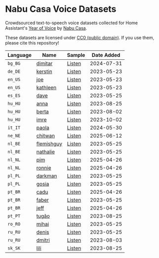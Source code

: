 # Nabu Casa Voice Datasets

Crowdsourced text-to-speech voice datasets collected for Home Assistant's [Year of Voice](https://www.home-assistant.io/blog/2022/12/20/year-of-voice/) by [Nabu Casa](https://www.nabucasa.com/).

These datasets are licensed under [CC0 (public domain)](https://creativecommons.org/publicdomain/zero/1.0/).
If you use them, please cite this repository!


| Language | Name                                                                                     | Sample                             | Date Added |
|----------|------------------------------------------------------------------------------------------|------------------------------------|------------|
| `bg_BG`  | [dimitar](https://github.com/NabuCasa/voice-datasets/releases/download/v1.0.0/bg_BG-dimitar.zip) | [Listen](https://github.com/NabuCasa/voice-datasets/raw/master/bg_BG/dimitar/0000000001.mp3) | 2024-07-31 |
| `de_DE`  | [kerstin](https://github.com/NabuCasa/voice-datasets/releases/download/v1.0.0/de_DE-kerstin.zip) | [Listen](https://github.com/NabuCasa/voice-datasets/raw/master/de_DE/kerstin/de_rhasspy-0004.mp3) | 2023-05-23 |
| `en_US`  | [joe](https://github.com/NabuCasa/voice-datasets/releases/download/v1.0.0/en_US-joe.zip) | [Listen](https://github.com/NabuCasa/voice-datasets/raw/master/en_US/joe/0000000001.mp3) | 2023-05-23 |
| `en_US`  | [kathleen](https://github.com/NabuCasa/voice-datasets/releases/download/v1.0.0/en_US-kathleen.zip) | [Listen](https://github.com/NabuCasa/voice-datasets/raw/master/en_US/kathleen/arctic_a0001_1592748574.mp3) | 2023-05-23 |
| `es_ES`  | [dave](https://github.com/NabuCasa/voice-datasets/releases/download/v1.0.0/es_ES-dave.zip) | [Listen](https://github.com/NabuCasa/voice-datasets/raw/master/es_ES/dave/0000000001.mp3) | 2023-05-25 |
| `hu_HU`  | [anna](https://github.com/NabuCasa/voice-datasets/releases/download/v1.0.0/hu_HU-anna.zip) | [Listen](https://github.com/NabuCasa/voice-datasets/raw/master/hu_HU/anna/0000000001.mp3) | 2023-08-25 |
| `hu_HU`  | [berta](https://github.com/NabuCasa/voice-datasets/releases/download/v1.0.0/hu_HU-berta.zip) | [Listen](https://github.com/NabuCasa/voice-datasets/raw/master/hu_HU/berta/0000000001.mp3) | 2023-08-02 |
| `hu_HU`  | [imre](https://github.com/NabuCasa/voice-datasets/releases/download/v1.0.0/hu_HU-imre.zip) | [Listen](https://github.com/NabuCasa/voice-datasets/raw/master/hu_HU/imre/0000000001.mp3) | 2023-10-02 |
| `it_IT`  | [paola](https://github.com/NabuCasa/voice-datasets/releases/download/v1.0.0/it_IT-paola.zip) | [Listen](https://github.com/NabuCasa/voice-datasets/raw/master/it_IT/paola/0000000001.mp3) | 2024-05-30 |
| `ne_NE`  | [chitwan](https://github.com/NabuCasa/voice-datasets/releases/download/v1.0.0/ne-NE-chitwan.zip) | [Listen](https://github.com/NabuCasa/voice-datasets/raw/master/ne_NE/chitwan/0.mp3) | 2025-06-12 |
| `nl_BE`  | [flemishguy](https://github.com/NabuCasa/voice-datasets/releases/download/v1.0.0/nl_BE-flemishguy.zip) | [Listen](https://github.com/NabuCasa/voice-datasets/raw/master/nl_BE/flemishguy/nl_rhasspy_1_1602428220.mp3) | 2023-05-25 |
| `nl_BE`  | [nathalie](https://github.com/NabuCasa/voice-datasets/releases/download/v1.0.0/nl_BE-nathalie.zip) | [Listen](https://github.com/NabuCasa/voice-datasets/raw/master/nl_BE/nathalie/nl_rhasspy_1.mp3) | 2023-05-25 |
| `nl_NL`  | [pim](https://github.com/NabuCasa/voice-datasets/releases/download/v1.0.0/nl_NL-pim.zip) | [Listen](https://github.com/NabuCasa/voice-datasets/raw/master/nl_NL/pim/0000000001.mp3) | 2025-04-26 |
| `nl_NL`  | [ronnie](https://github.com/NabuCasa/voice-datasets/releases/download/v1.0.0/nl_NL-ronnie.zip) | [Listen](https://github.com/NabuCasa/voice-datasets/raw/master/nl_NL/ronnie/0000000001.mp3) | 2025-04-26 |
| `pl_PL`  | [darkman](https://github.com/NabuCasa/voice-datasets/releases/download/v1.0.0/pl_PL-darkman.zip) | [Listen](https://github.com/NabuCasa/voice-datasets/raw/master/pl_PL/darkman/0000000001.mp3) | 2023-05-25 |
| `pl_PL`  | [gosia](https://github.com/NabuCasa/voice-datasets/releases/download/v1.0.0/pl_PL-gosia.zip) | [Listen](https://github.com/NabuCasa/voice-datasets/raw/master/pl_PL/gosia/0000000001.mp3) | 2023-05-25 |
| `pt_BR`  | [cadu](https://github.com/NabuCasa/voice-datasets/releases/download/v1.0.0/pt_BR-cadu.zip) | [Listen](https://github.com/NabuCasa/voice-datasets/raw/master/pt_BR/cadu/0000000001.mp3) | 2025-04-26 |
| `pt_BR`  | [faber](https://github.com/NabuCasa/voice-datasets/releases/download/v1.0.0/pt_BR-faber.zip) | [Listen](https://github.com/NabuCasa/voice-datasets/raw/master/pt_BR/faber/0000000001.mp3) | 2023-05-25 |
| `pt_BR`  | [jeff](https://github.com/NabuCasa/voice-datasets/releases/download/v1.0.0/pt_BR-jeff.zip) | [Listen](https://github.com/NabuCasa/voice-datasets/raw/master/pt_BR/jeff/0000000001.mp3) | 2025-04-26 |
| `pt_PT`  | [tugão](https://github.com/NabuCasa/voice-datasets/releases/download/v1.0.0/pt_PT-tugao.zip) | [Listen](https://github.com/NabuCasa/voice-datasets/raw/master/pt_PT/tugão/0000000001.mp3) | 2023-08-25 |
| `ro_RO`  | [mihai](https://github.com/NabuCasa/voice-datasets/releases/download/v1.0.0/ro_RO-mihai.zip) | [Listen](https://github.com/NabuCasa/voice-datasets/raw/master/ro_RO/mihai/0000000001.mp3) | 2023-05-25 |
| `ru_RU`  | [denis](https://github.com/NabuCasa/voice-datasets/releases/download/v1.0.0/ru_RU-denis.zip) | [Listen](https://github.com/NabuCasa/voice-datasets/raw/master/ru_RU/denis/0000000001.mp3) | 2023-05-25 |
| `ru_RU`  | [dmitri](https://github.com/NabuCasa/voice-datasets/releases/download/v1.0.0/ru_RU-dmitri.zip) | [Listen](https://github.com/NabuCasa/voice-datasets/raw/master/ru_RU/dmitri/0000000001.mp3) | 2023-08-03 |
| `sk_SK`  | [lili](https://github.com/NabuCasa/voice-datasets/releases/download/v1.0.0/sk_SK-lili.zip) | [Listen](https://github.com/NabuCasa/voice-datasets/raw/master/sk_SK/lili/0000000001.mp3) | 2023-08-25 |
